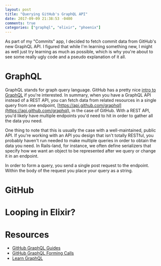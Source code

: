 ```yaml
---
layout: post
title: "Querying GitHub's GraphQL API"
date: 2017-09-09 21:38:53 -0400 
comments: true
categories: ["graphql", "elixir", "phoenix"]
---
```


As part of my "Commits" app, I decided to fetch commit data from GitHub's
new GraphQL API. I figured that while I'm learning something new, I might as
well just try learning as much as possible, which is why you're about to see
some really ugly code and a pseudo explanation of it all.

# GraphQL

GraphQL stands for graph query language. GitHub has a pretty nice [intro to
GraphQL](https://developer.github.com/v4/guides/intro-to-graphql/) if you're
interested. In summary, when you have a GraphQL API instead of a REST API,
you can fetch data from related resources in a single query from one
endpoint, [https://api.github.com/graphql](https://api.github.com/graphql),
in the case of GitHub. With a REST API, you'd likely have multiple endpoints
you'd need to hit in order to gather all the data you need. 

One thing to note that this is usually the case with a well-maintained,
public API. If you're working with an API you design that isn't totally
RESTful, you probably haven't run needed to make multiple queries in order
to obtain the data you need. In Rails-land, for instance, we often define
serializers that specify how we want an object to be represented after we
query or change it in an endpoint.

In order to form a query, you send a single post request to the endpoint.
Within the body of the request you place your query as a string. 


# GitHub

# Looping in Elixir?

# Resources
- [GitHub GraphQL Guides](https://developer.github.com/v4/guides/)
- [GitHub GraphQL Forming Calls](https://developer.github.com/v4/guides/forming-calls/#authenticating-with-graphql)
- [Learn GraphQL](http://graphql.org/learn/queries/)
